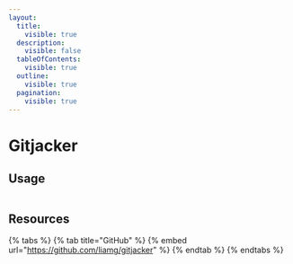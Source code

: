 ```yaml
---
layout:
  title:
    visible: true
  description:
    visible: false
  tableOfContents:
    visible: true
  outline:
    visible: true
  pagination:
    visible: true
---
```


# Gitjacker

## Usage

```bash
```

## Resources

{% tabs %}
{% tab title="GitHub" %}
{% embed url="https://github.com/liamg/gitjacker" %}
{% endtab %}
{% endtabs %}
